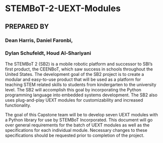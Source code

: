 # STEMBoT-2-UEXT-Modules

## PREPARED BY
### Dean Harris, Daniel Faronbi,
### Dylan Schufeldt, Houd Al-Shariyani

The STEMBoT 2 (SB2)  is a mobile robotic platform and successor to SBI’s first product, the CEENBoT, which 
saw success in schools throughout the United States. The development goal of the SB2 project is to create a 
modular and easy-to-use product that will be used as a platform for teaching STEM related skills to students 
from kindergarten to the university level. The SB2 will accomplish this goal by incorporating the Python programming 
language into embedded systems development. The SB2 also uses plug-and-play UEXT modules for customizability and increased functionality.


The goal of this Capstone team will be to develop seven UEXT modules with a Python library for use by STEMBoT Incorporated. This document
will go over general requirements for the batch of UEXT modules as well as the specifications for each individual module. Necessary changes
to these specifications should be requested prior to completion of the project.
